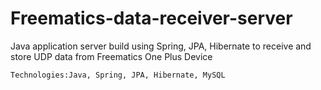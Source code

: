# Freematics-data-receiver-server
Java application server build using Spring, JPA, Hibernate to receive and store UDP data from Freematics One Plus Device
 ```
 Technologies:Java, Spring, JPA, Hibernate, MySQL
 ```
 
 
